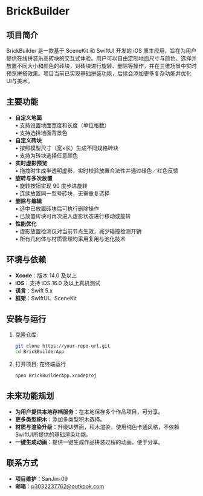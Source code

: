 # BrickBuilder

## 项目简介
BrickBuilder 是一款基于 SceneKit 和 SwiftUI 开发的 iOS 原生应用，旨在为用户提供在线拼装乐高砖块的交互式体验。用户可以自由定制地面尺寸与颜色、选择并放置不同大小和颜色的砖块，对砖块进行旋转、删除等操作，并在三维场景中实时预览拼搭效果。项目当前已实现基础拼装功能，后续会添加更多复杂功能并优化UI与美术。

## 主要功能
- **自定义地面**  
  • 支持设置地面宽度和长度（单位格数）  
  • 支持选择地面背景色  
- **自定义砖块**  
  • 按照模型尺寸（宽×长）生成不同规格砖块  
  • 支持为砖块选择任意颜色  
- **实时虚影预览**  
  • 拖拽时生成半透明虚影，实时校验放置合法性并通过绿色／红色反馈  
- **旋转与多次放置**  
  • 旋转按钮实现 90 度步进旋转  
  • 连续放置同一型号砖块，无需重复选择  
- **删除与编辑**  
  • 选中已放置砖块后可执行删除操作  
  • 已放置砖块可再次进入虚影状态进行移动或旋转  
- **性能优化**  
  • 虚影放置检测仅对当前节点生效，减少碰撞检测开销  
  • 所有几何体与材质管理均采用复用与池化技术  

## 环境与依赖
- **Xcode**：版本 14.0 及以上  
- **iOS**：支持 iOS 16.0 及以上真机测试  
- **语言**：Swift 5.x  
- **框架**：SwiftUI、SceneKit  

## 安装与运行
1. 克隆仓库:
   ```bash
   git clone https://your-repo-url.git
   cd BrickBuilderApp
2. 打开项目:
   在终端运行
   ```bash
   open BrickBuilderApp.xcodeproj
## 未来功能规划
- **为用户提供本地存档服务**：在本地保存多个作品项目，可分享。
- **更多类型积木**：添加多类型积木选择。
- **材质与渲染升级**：升级UI界面，积木渲染，使用纯色卡通风格，不依赖SwiftUI所提供的基础渲染功能。
- **一键生成动画**：提供一键生成作品拼装过程的动画，便于分享。

## 联系方式
- **项目维护**：SanJin-09
- **邮箱**：p3032237762@outkook.com
